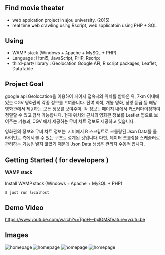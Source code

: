 ## Find movie theater
- web appication project in ajou university. (2015)
- real time web crawling using Rscript, web applicatoin using PHP + SQL

## Using
- WAMP stack (Windows + Apache + MySQL + PHP)
- Language : Html5, JavaScript, PHP, Rscript
- third-party library : Geolocation Google API, R script packages, Leaflet, DataTable

## Project Goal
google api Geolocation을 이용하여 페이지 접속자의 위치를 받아온 뒤, 7km 이내에 있는 CGV 영화관의 각종 정보를 보여줍니다. 잔여 좌석, 개봉 영화, 상영 등급 등 해당 영화관에서 제공하는 모든 정보를 보여주며, 각 정보는 페이지 내에서 커스터마이징하여 정렬할 수 있고 검색 가능합니다. 현재 위치와 근처의 영화관 정보를 Leaflet 맵으로 보여주는 기능과, CGV 에서 제공하는 무비 차트 정보도 제공하고 있습니다.

영화관의 정보와 무비 차트 정보는, 서버에서 R 스크립트로 크롤링된 Json Data를 클라이언트 측에서 볼 수 있는 구조로 설계된 것입니다. 다만, 데이터 크롤링을 스케줄러로 관리하는 기능은 넣지 않았기 때문에 Json Data 생성은 관리자 수동적 입니다.

## Getting Started  ( for developers )

#### WAMP stack

Install WAMP stack (Windows + Apache + MySQL + PHP)

	$ just run localhost

## Demo Video

https://www.youtube.com/watch?v=TgoH--bpIOM&feature=youtu.be

## Images
![homepage](https://github.com/yoonkt200/examples-php-webservice/blob/master/images/1.PNG)
![homepage](https://github.com/yoonkt200/examples-php-webservice/blob/master/images/2.PNG)
![homepage](https://github.com/yoonkt200/examples-php-webservice/blob/master/images/3.PNG)
![homepage](https://github.com/yoonkt200/examples-php-webservice/blob/master/images/4.PNG)